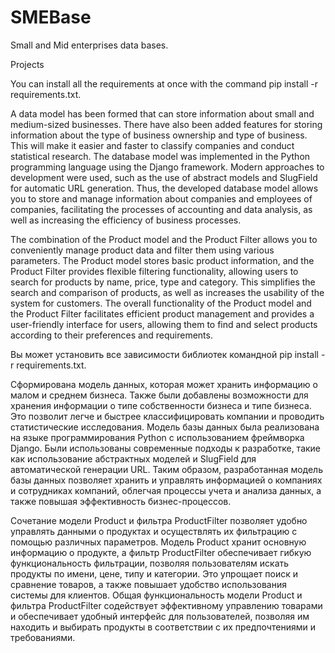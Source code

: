 # SMEBase
Small and Mid enterprises data bases.

Projects

 You can install all the requirements at once with the command pip install -r requirements.txt.

A data model has been formed that can store information about small and medium-sized businesses.
There have also been added features for storing information about the type of business ownership and type of business. This will make it easier and faster to classify companies and conduct statistical research.
The database model was implemented in the Python programming language using the Django framework. Modern approaches to development were used, such as the use of abstract models and SlugField for automatic URL generation.
Thus, the developed database model allows you to store and manage information about companies and employees of companies, facilitating the processes of accounting and data analysis, as well as increasing the efficiency of business processes.

The combination of the Product model and the Product Filter allows you to conveniently manage product data and filter them using various parameters. The Product model stores basic product information, and the Product Filter provides flexible filtering functionality, allowing users to search for products by name, price, type and category. This simplifies the search and comparison of products, as well as increases the usability of the system for customers.
The overall functionality of the Product model and the Product Filter facilitates efficient product management and provides a user-friendly interface for users, allowing them to find and select products according to their preferences and requirements.


 Вы может установить все зависимости библиотек командной pip install -r requirements.txt.

Сформирована модель данных, которая может хранить информацию о малом и среднем бизнеса.
Также были добавлены возможности для хранения информации о типе собственности бизнеса и типе бизнеса. Это позволит легче и быстрее классифицировать компании и проводить статистические исследования.
Модель базы данных была реализована на языке программирования Python с использованием фреймворка Django. Были использованы современные подходы к разработке, такие как использование абстрактных моделей и SlugField для автоматической генерации URL.
Таким образом, разработанная модель базы данных позволяет хранить и управлять информацией о компаниях и сотрудниках компаний, облегчая процессы учета и анализа данных, а также повышая эффективность бизнес-процессов.

Сочетание модели Product и фильтра ProductFilter позволяет удобно управлять данными о продуктах и осуществлять их фильтрацию с помощью различных параметров. Модель Product хранит основную информацию о продукте, а фильтр ProductFilter обеспечивает гибкую функциональность фильтрации, позволяя пользователям искать продукты по имени, цене, типу и категории. Это упрощает поиск и сравнение товаров, а также повышает удобство использования системы для клиентов.
Общая функциональность модели Product и фильтра ProductFilter содействует эффективному управлению товарами и обеспечивает удобный интерфейс для пользователей, позволяя им находить и выбирать продукты в соответствии с их предпочтениями и требованиями.
